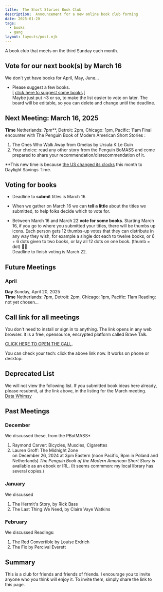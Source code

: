 ```yaml
---
title:  The Short Stories Book Club   
description:  Announcement for a new online book club forming  
date: 2025-01-20
tags:
  - books
  - gang 
layout: layouts/post.njk
---
```

A book club that meets on the third Sunday each month.   

## Vote for our next book(s) by March 16
We don't yet have books for April, May, June...  
   
* Please suggest a few books.  
[ [click here to suggest some books](https://easyretro.io/publicboard/Fy8PDWt7Y1OkVDkR6RYUF3PJ9GA2/2c24fa73-9308-407b-a338-fe9240862502) ]   
Maybe just put ~3 or so, to make the list easier to vote on later. The board will be editable, so you can delete and change until the deadline.  
  
## Next Meeting: March 16, 2025   
__Time__ Netherlands: 7pm**, Detroit: 2pm, Chicago: 1pm, Pacific: 11am
Final encounter with The Penguin Book of Modern American Short Stories  :  
1. The Ones Who Walk Away from Omelas by Ursula K Le Guin
2. Your choice: read any other story from the Penguin BoMASS and come prepared to share your recommendation/disrecommendation of it. 
  
**This new time is because [the US changed its clocks](https://24timezones.com/difference/detroit/amsterdam) this month to Daylight Savings Time. 

## Voting for books  
* Deadline to __submit__ titles is March 16.
  
* When we gather on March 16 we can __tell a little__ about the titles we submitted, to help folks decide which to vote for.  
  
* Between March 16 and March 22 __vote for some books__. Starting March 16, if you go to where you submitted your titles, there will be thumbs up icons. Each person gets 12 thumbs-up votes that they can distribute in any way they wish, for example a single dot each to twelve books, or 6 + 6 dots given to two books, or lay all 12 dots on one book. (thumb = dot) 👍🏼      
Deadline to finish voting is March 22.   


## Future Meetings  

### April
__Day__ Sunday, April 20, 2025   
__Time__ Netherlands: 7pm, Detroit: 2pm, Chicago: 1pm, Pacific: 11am
Reading: not yet chosen...     

  
## Call link for all meetings  
You don't need to install or sign in to anything. The link opens in any web browser. It is a free, opensource, encrypted platform called Brave Talk.   
  
[CLICK HERE TO OPEN THE CALL](https://pikl.us/nufgyh64 ).   
  
You can check your tech: click the above link now.  It works on phone or desktop.  


## Deprecated List
We will not view the following list. If you submitted book ideas here already, please resubmit, at the link above, in the listing for the March meeting.    
[Data Whimsy](https://datawhimsy.weebly.com/book-club-forum/submit-book-ideas-the-not-short-stories-list)
  


## Past Meetings
### December
We discussed these, from the PBotMASS*    
1. Raymond Carver: Bicycles, Muscles, Cigarettes   
2. Lauren Groff: The Midnight Zone    
on December 26, 2024 at 3pm Eastern (noon Pacific, 9pm in Poland and Netherlands)
*The Penguin Book of the Modern American Short Story* is available as an ebook or IRL. (It seems commmon: my local library has several copies.)
  
### January 
We discussed  
1. The Hermit's Story, by Rick Bass
2. The Last Thing We Need, by Claire Vaye Watkins
### February 
We discussed
Readings:  
1. The Red Convertible by Louise Erdrich  
2. The Fix by Percival Everett  


## Summary
This is a club for friends and friends of friends. I encourage you to invite anyone who you think will enjoy it. To invite them, simply share the link to this page.  
